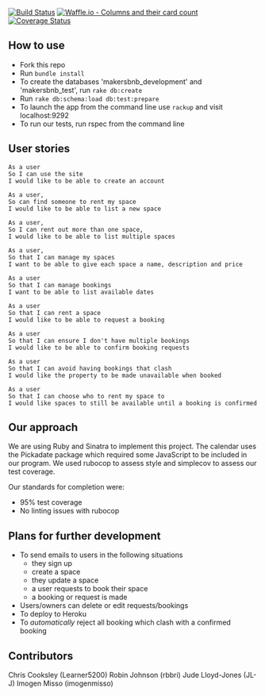 [![Build Status](https://travis-ci.com/rbbri/makersbnb.svg?branch=master)](https://travis-ci.com/rbbri/makersbnb)
[![Waffle.io - Columns and their card count](https://badge.waffle.io/rbbri/makersbnb.svg?columns=all)](https://waffle.io/rbbri/makersbnb)
[![Coverage Status](https://coveralls.io/repos/github/rbbri/makersbnb/badge.svg?branch=master)](https://coveralls.io/github/rbbri/makersbnb?branch=master)

## How to use ##

- Fork this repo
- Run `bundle install`
- To create the databases 'makersbnb_development' and 'makersbnb_test', run `rake db:create`
- Run `rake db:schema:load db:test:prepare`
- To launch the app from the command line use `rackup` and visit localhost:9292
- To run our tests, run rspec from the command line


## User stories ##
```
As a user
So I can use the site
I would like to be able to create an account

As a user,
So can find someone to rent my space
I would like to be able to list a new space

As a user,
So I can rent out more than one space,
I would like to be able to list multiple spaces

As a user,
So that I can manage my spaces
I want to be able to give each space a name, description and price

As a user
So that I can manage bookings
I want to be able to list available dates

As a user
So that I can rent a space
I would like to be able to request a booking

As a user
So that I can ensure I don't have multiple bookings
I would like to be able to confirm booking requests

As a user
So that I can avoid having bookings that clash
I would like the property to be made unavailable when booked

As a user
So that I can choose who to rent my space to
I would like spaces to still be available until a booking is confirmed
```

## Our approach ##

We are using Ruby and Sinatra to implement this project. The calendar uses the Pickadate package which required some JavaScript to be included in our program. We used rubocop to assess style and simplecov to assess our test coverage.

Our standards for completion were:
* 95% test coverage
* No linting issues with rubocop


## Plans for further development ##

* To send emails to users in the following situations
  - they sign up
  - create a space
  - they update a space
  - a user requests to book their space
  - a booking or request is made
* Users/owners can delete or edit requests/bookings
* To deploy to Heroku
* To *automatically* reject all booking which clash with a confirmed booking

## Contributors ##

Chris Cooksley (Learner5200)
Robin Johnson (rbbri)
Jude Lloyd-Jones (JL-J)
Imogen Misso (imogenmisso)
